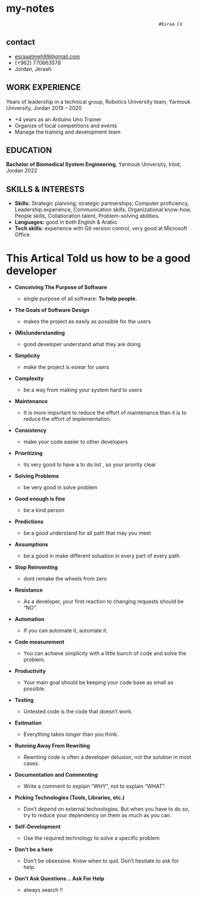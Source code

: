 # my-notes
                                                              #Esraa CV
## contact                                                 
* esraaatmeh99@gmail.com
* (+962) 770663578 
* Jordan, Jerash

## WORK EXPERIENCE

Years of leadership in a technical group, Robotics University team, Yarmouk University, Jordan                     2019 – 2020                                                                 
*	+4 years as an Arduino Uno Trainer  
*	Organize of local competitions and events
*	Manage the training and development team  


## EDUCATION
**Bachelor of Biomedical System Engineering**, Yarmouk University, Irbid, Jordan   	                2022

## SKILLS & INTERESTS
*	**Skills:** Strategic planning; strategic partnerships; Computer proficiency, Leadership experience, Communication skills, Organizational know-how, People skills, Collaboration talent, Problem-solving abilities.
*	**Languages:** good in both English & Arabic
*	**Tech skills:** experience with Git version control, very good at Microsoft Office.


# This Artical Told us how to be a good developer 
* **Conceiving The Purpose of Software**
    *  single purpose of all software: **To help people.**
* **The Goals of Software Design**
    * makes the project as easily as possible  for the users
* **(Mis)understanding**
    * good developer understand what they are doing
* **Simplicity**
    * make the project is esiear for users 
* **Complexity**
    * be a way from making your system hard to users 
* **Maintenance**
    * It is more important to reduce the effort of maintenance than it is to reduce the effort of implementation.
* **Consistency**
    * make your code easier to other developers 
* **Prioritizing**
    * its very good to have a to do list , so your priority clear
* **Solving Problems**
    * be very good in solve problem
* **Good enough is fine**
    * be a kind person 
* **Predictions**
    * be a good understand for all path that may you meet
* **Assumptions**
    * be a good in make different soluation in every part of every path
* **Stop Reinventing**
    * dont remake the wheels from zero
* **Resistance**
    * As a developer, your first reaction to changing requests should be “NO’’.

* **Automation**
     * If you can automate it, automate it.

* **Code measurement**
     * You can achieve simplicity with a little bunch of code and solve the problem.
* **Productivity**
    * Your main goal should be keeping your code base as small as possible.
* **Testing**
    * Untested code is the code that doesn’t work.

* **Estimation**
    * Everything takes longer than you think.
* **Running Away From Rewriting**
    * Rewriting code is often a developer delusion, not the solution in most cases.
* **Documentation and Commenting**
    * Write a comment to explain “WHY”, not to explain “WHAT”.

* **Picking Technologies (Tools, Libraries, etc.)**
     * Don’t depend on external technologies. But when you have to do so, try to reduce your dependency on them as much as you can.
* **Self-Development**
    * Use the required technology to solve a specific problem
* **Don’t be a hero**
    * Don’t be obsessive. Know when to quit. Don’t hesitate to ask for help.

* **Don’t Ask Questions… Ask For Help**
    * always search !!
